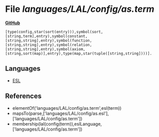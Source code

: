 # File _languages/LAL/config/as.term_
**[GitHub](https://github.com/softlang/yas/blob/master/languages/LAL/config/as.term)**
```
[type(config,star(sort(entry))),symbol(sort,[string,term],entry),symbol(constant,[string,string],entry),symbol(function,[string,string],entry),symbol(relation,[string,string],entry),symbol(axiom,[string,sort(map)],entry),type(map,star(tuple([string,string])))].
```

## Languages
* [ESL](../languages/ESL.md)

## References
* elementOf('languages/LAL/config/as.term',esl(term))
* mapsTo(parse,['languages/LAL/config/as.esl'],['languages/LAL/config/as.term'])
* membership(lal(config(term)),eslLanguage,['languages/LAL/config/as.term'])

